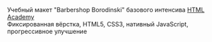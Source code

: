 Учебный макет "Barbershop Borodinski" базового интенсива <a href="https://htmlacademy.ru">HTML Academy</a><br>
Фиксированная вёрстка, HTML5, CSS3, нативный JavaScript, прогрессивное улучшение
